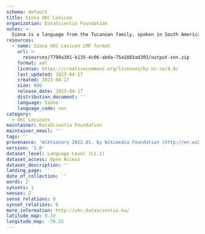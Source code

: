 ```yaml
---
schema: default
title: Siona UKC Lexicon
organization: DataScientia Foundation
notes: >-
  Siona is a language from the Tucanoan family, spoken in South America. The UKC Lexicon of Siona is represented as a lexico-semantic network. It consists of words, word senses, synsets, as well as sense-level and synset-level relationships.
resources:
  - name: Siona UKC Lexicon LMF format
    url: >-
      resources/7790a381-b135-4c06-abda-75a1083ad303/output-snn.zip
    format: xml
    license: https://creativecommons.org/licenses/by-nc-sa/4.0/
    last_updated: 2023-04-17
    created: 2023-04-17
    size: 806
    release_date: 2023-04-17
    distribution_document: ''
    language: Siona
    language_code: snn
category:
  - UKC Lexicons
maintainer: DataScientia Foundation
maintainer_email: ''
tags: ''
provenance: 'Wiktionary 2022.01. by Wikimedia Foundation (http://en.wiktionary.org); Princeton WordNet 2.1 by Princeton University (https://wordnet.princeton.edu)'
version: '1.0'
dataset_level: Language Level (L1-2)
dataset_access: Open Access
dataset_description: ''
landing_page: ''
date_of_collection: ''
words: 2
synsets: 1
senses: 2
sense_relations: 0
synset_relations: 0
more_information: http://ukc.datascientia.eu/
latitude_map: 0.33
longitude_map: -76.25
---
```

